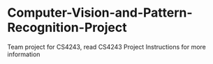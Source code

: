 # Computer-Vision-and-Pattern-Recognition-Project

Team project for CS4243, read CS4243 Project Instructions for more information
